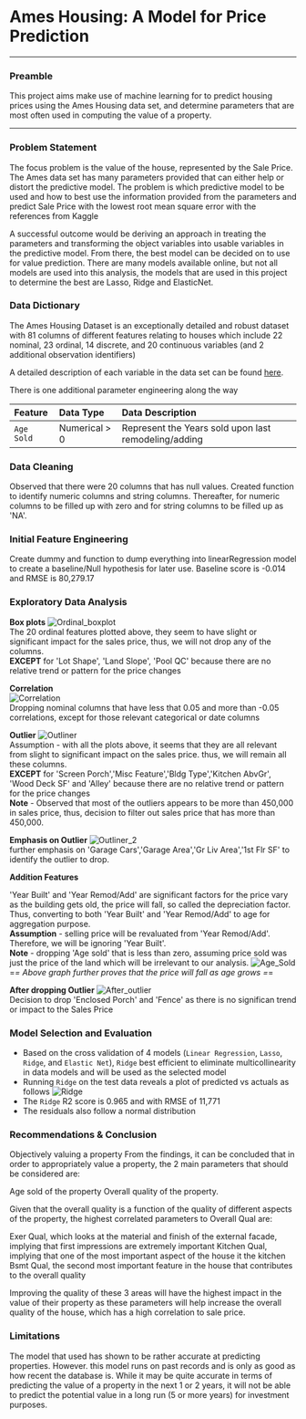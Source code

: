 # Ames Housing: A Model for Price Prediction
---

### Preamble
This project aims make use of machine learning for to predict housing prices using the Ames Housing data set, and determine parameters that are most often used in computing the value of a property.

---

### Problem Statement
The focus problem is the value of the house, represented by the Sale Price. The Ames data set has many parameters provided that can either help or distort the predictive model. The problem is which predictive model to be used and how to best use the information provided from the parameters and predict Sale Price with the lowest root mean square error with the references from Kaggle 

A successful outcome would be deriving an approach in treating the parameters and transforming the object variables into usable variables in the predictive model. From there, the best model can be decided on to use for value prediction. There are many models available online, but not all models are used into this analysis, the models that are used in this project to determine the best are Lasso, Ridge and ElasticNet.


### Data Dictionary
The Ames Housing Dataset is an exceptionally detailed and robust dataset with 81 columns of different features relating to houses which include 22 nominal, 23 ordinal, 14 discrete, and 20 continuous variables (and 2 additional observation identifiers)

A detailed description of each variable in the data set can be found [here](http://jse.amstat.org/v19n3/decock/DataDocumentation.txt).

There is one additional parameter engineering along the way

|Feature|Data Type|Data Description|
|:--|:--|:--|
|`Age Sold`|Numerical > 0|Represent the Years sold upon last remodeling/adding|

### Data Cleaning
Observed that there were 20 columns that has null values. Created function to identify numeric columns and string columns. Thereafter, for numeric columns to be filled up with zero and for string columns to be filled up as 'NA'.

### Initial Feature Engineering
Create dummy and function to dump everything into linearRegression model to create a baseline/Null hypothesis for later use.
Baseline score is -0.014 and RMSE is 80,279.17

### Exploratory Data Analysis
**Box plots**
![Ordinal_boxplot](./Image/Ordinal_boxplot.png)<br>
The 20 ordinal features plotted above, they seem to have slight or significant impact for the sales price, thus, we will not drop any of the columns.<br>
**EXCEPT** for 'Lot Shape', 'Land Slope', 'Pool QC' because there are no relative trend or pattern for the price changes

**Correlation**<br>
![Correlation](./Image/Correlation.PNG)<br>
Dropping nominal columns that have less that 0.05 and more than -0.05 correlations, except for those relevant categorical or date columns

**Outlier**
![Outliner](./Image/Outlier.png)<br>
Assumption - with all the plots above, it seems that they are all relevant from slight to significant impact on the sales price. thus, we will remain all these columns. <br>
**EXCEPT** for 'Screen Porch','Misc Feature','Bldg Type','Kitchen AbvGr', 'Wood Deck SF' and 'Alley' because there are no relative trend or pattern for the price changes <br>
**Note** - Observed that most of the outliers appears to be more than 450,000 in sales price, thus, decision to filter out sales price that has more than 450,000.

**Emphasis on Outlier**
![Outliner_2](./Image/Outlier_2.png)<br>
further emphasis on 'Garage Cars','Garage Area','Gr Liv Area','1st Flr SF' to identify the outlier to drop.


**Addition Features**

'Year Built' and 'Year Remod/Add' are significant factors for the price vary as the building gets old, the price will fall, so called the depreciation factor. Thus, converting to both 'Year Built' and 'Year Remod/Add' to age for aggregation purpose.<br>
<b>Assumption</b> - selling price will be revaluated from 'Year Remod/Add'. Therefore, we will be ignoring 'Year Built'. <br>
<b>Note</b> - dropping 'Age sold' that is less than zero, assuming price sold was just the price of the land which will be irrelevant to our analysis.
![Age_Sold](./Image/Age_Sold.png)<br>
 =*= Above graph further proves that the price will fall as age grows =*=

**After dropping Outlier**
![After_outlier](./Image/After_outlier.png)<br>
Decision to drop 'Enclosed Porch' and 'Fence' as there is no significan trend or impact to the Sales Price


### Model Selection and Evaluation
- Based on the cross validation of 4 models (`Linear Regression`, `Lasso`, `Ridge`, and `Elastic Net`), `Ridge` best efficient to eliminate multicollinearity in data models and will be used as the selected model
- Running `Ridge` on the test data reveals a plot of predicted vs actuals as follows
![Ridge](./Image/Ridge.png)<br>
- The `Ridge` R2 score is 0.965 and with RMSE of 11,771
- The residuals also follow a normal distribution

### Recommendations & Conclusion

Objectively valuing a property From the findings, it can be concluded that in order to appropriately value a property, the 2 main parameters that should be considered are:

Age sold of the property
Overall quality of the property.

Given that the overall quality is a function of the quality of different aspects of the property, the highest correlated parameters to Overall Qual are:

Exer Qual, which looks at the material and finish of the external facade, implying that first impressions are extremely important
Kitchen Qual, implying that one of the most important aspect of the house it the kitchen
Bsmt Qual, the second most important feature in the house that contributes to the overall quality

Improving the quality of these 3 areas will have the highest impact in the value of their property as these parameters will help increase the overall quality of the house, which has a high correlation to sale price.

### Limitations
The model that used has shown to be rather accurate at predicting properties. However. this model runs on past records and is only as good as how recent the database is. While it may be quite accurate in terms of predicting the value of a property in the next 1 or 2 years, it will not be able to predict the potential value in a long run (5 or more years) for investment purposes.


